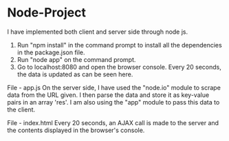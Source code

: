 # Node-Project

I have implemented both client and server side through node js. 

1. Run "npm install" in the command prompt to install all the dependencies in the package.json file.
2. Run "node app" on the command prompt.
3. Go to localhost:8080 and open the browser console. Every 20 seconds, the data is updated as can be seen here.

File - app.js
On the server side, I have used the "node.io" module to scrape data from the URL given. I then parse the data and store it
as key-value pairs in an array 'res'. I am also using the "app" module to pass this data to the client.

File - index.html
Every 20 seconds, an AJAX call is made to the server and the contents displayed in the browser's console.
